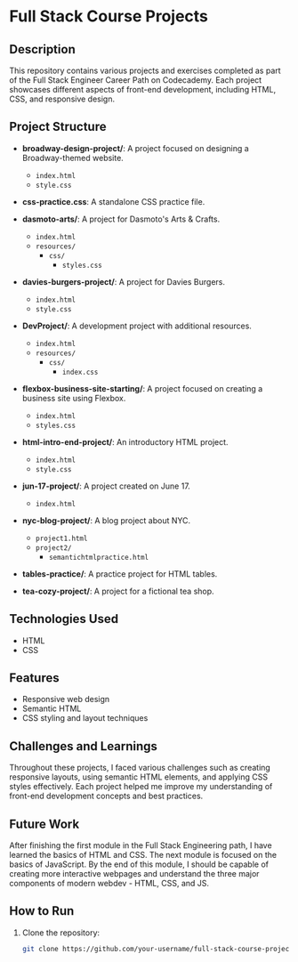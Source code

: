 # Full Stack Course Projects

## Description

This repository contains various projects and exercises completed as part of the Full Stack Engineer Career Path on Codecademy. Each project showcases different aspects of front-end development, including HTML, CSS, and responsive design.

## Project Structure

- **broadway-design-project/**: A project focused on designing a Broadway-themed website.
  - `index.html`
  - `style.css`

- **css-practice.css**: A standalone CSS practice file.

- **dasmoto-arts/**: A project for Dasmoto's Arts & Crafts.
  - `index.html`
  - `resources/`
    - `css/`
      - `styles.css`

- **davies-burgers-project/**: A project for Davies Burgers.
  - `index.html`
  - `style.css`

- **DevProject/**: A development project with additional resources.
  - `index.html`
  - `resources/`
    - `css/`
      - `index.css`

- **flexbox-business-site-starting/**: A project focused on creating a business site using Flexbox.
  - `index.html`
  - `styles.css`

- **html-intro-end-project/**: An introductory HTML project.
  - `index.html`
  - `style.css`

- **jun-17-project/**: A project created on June 17.
  - `index.html`

- **nyc-blog-project/**: A blog project about NYC.
  - `project1.html`
  - `project2/`
    - `semantichtmlpractice.html`

- **tables-practice/**: A practice project for HTML tables.

- **tea-cozy-project/**: A project for a fictional tea shop.

## Technologies Used

- HTML
- CSS

## Features

- Responsive web design
- Semantic HTML
- CSS styling and layout techniques

## Challenges and Learnings

Throughout these projects, I faced various challenges such as creating responsive layouts, using semantic HTML elements, and applying CSS styles effectively. Each project helped me improve my understanding of front-end development concepts and best practices.

## Future Work

After finishing the first module in the Full Stack Engineering path, I have learned the basics of HTML
and CSS. The next module is focused on the basics of JavaScript. By the end of this module, I should
be capable of creating more interactive webpages and understand the three major components of modern
webdev - HTML, CSS, and JS.

## How to Run

1. Clone the repository:

   ```sh
   git clone https://github.com/your-username/full-stack-course-projects.git
